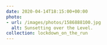 ```yaml
---
date: 2020-04-14T18:15:00+00:00
photo:
- url: /images/photos/1586888100.jpg
  alt: Sunsetting over the Level.
collection: lockdown_on_the_run
---
```

